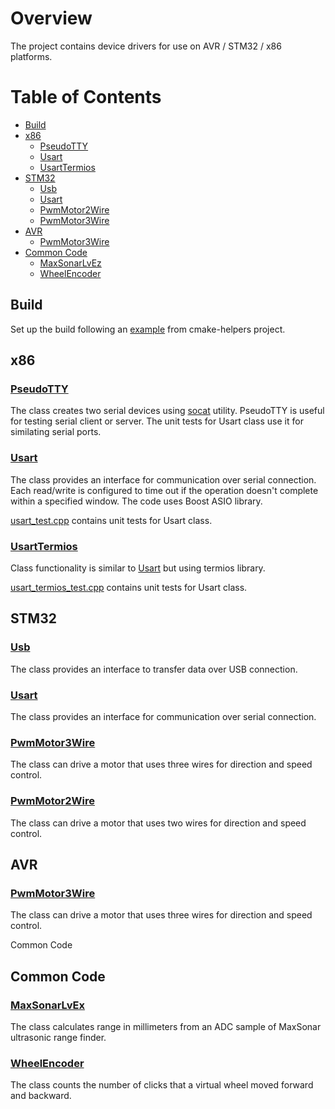 # Overview

The project contains device drivers for use on AVR / STM32 / x86 platforms.

# Table of Contents

* [Build](#Build)
* [x86](#x86)
  * [PseudoTTY](#PseudoTTY)
  * [Usart](#Usart)
  * [UsartTermios](#UsartTermios)
* [STM32](#stm32)
  * [Usb](#Usb)
  * [Usart](#stm32_Usart)
  * [PwmMotor2Wire](#PwmMotor2Wire)
  * [PwmMotor3Wire](#PwmMotor3Wire)
* [AVR](#avr)
  * [PwmMotor3Wire](#PwmMotor3Wire)
* [Common Code](#common_code)
  * [MaxSonarLvEz](#MaxSonarLvEx)
  * [WheelEncoder](#WheelEncoder)

<a name="Build"></a>
## Build 

Set up the build following an
<a href="https://github.com/boltrobotics/cmake-helpers#Example">example</a> from cmake-helpers
project.

<a name="x86"></a>
## x86

<a name="PseudoTTY"></a>
<h3><a href="https://github.com/boltrobotics/devices/tree/master/include/devices/x86/pseudo_tty.hpp" target="_blank">PseudoTTY</a></h3>

The class creates two serial devices using
<a href="https://linux.die.net/man/1/socat" target="_blank">socat</a> utility. PseudoTTY is useful
for testing serial client or server. The unit tests for Usart class use it for similating serial
ports.

<a name="Usart"></a>
<h3><a href="https://github.com/boltrobotics/devices/tree/master/include/devices/usart.hpp" target="_blank">Usart</a></h3>

The class provides an interface for communication over serial connection. Each read/write is
configured to time out if the operation doesn't complete within a specified window. The code uses
Boost ASIO library.

<a name="usart_test" href="https://github.com/boltrobotics/devices/tree/master/test/usart_test.cpp" target="_blank">usart_test.cpp</a>
contains unit tests for Usart class.

<a name="UsartTermios"></a> 
<h3><a href="https://github.com/boltrobotics/devices/tree/master/include/devices/x86/usart_termios.hpp" target="_blank">UsartTermios</a></h3>

Class functionality is similar to [Usart](#Usart) but using termios library.

<a name="usart_termios_test" href="https://github.com/boltrobotics/devices/tree/master/test/usart_termios_test.cpp" target="_blank">usart_termios_test.cpp</a>
contains unit tests for Usart class.

<a name="stm32"></a>
## STM32

<a name="Usb"></a>
<h3><a href="https://github.com/boltrobotics/devices/tree/master/include/devices/stm32/usb.hpp" target="_blank">Usb</a></h3>

The class provides an interface to transfer data over USB connection.

<a name="stm32_Usart"></a>
<h3><a href="https://github.com/boltrobotics/devices/tree/master/include/devices/stm32/usart.hpp" target="_blank">Usart</a></h3>

The class provides an interface for communication over serial connection.

<a name="PwmMotor3Wire"></a>
<h3><a href="https://github.com/boltrobotics/devices/tree/master/include/devices/stm32/pwm_motor_3wire.hpp" target="_blank">PwmMotor3Wire</a></h3>

The class can drive a motor that uses three wires for direction and speed control.

<a name="PwmMotor2Wire"></a>
<h3><a href="https://github.com/boltrobotics/devices/tree/master/include/devices/stm32/pwm_motor_2wire.hpp" target="_blank">PwmMotor2Wire</a></h3>

The class can drive a motor that uses two wires for direction and speed control.

<a name="avr"></a>
## AVR

<a name="PwmMotor3Wire"></a>
<h3><a href="https://github.com/boltrobotics/devices/tree/master/include/devices/avr/pwm_motor_3wire.hpp" target="_blank">PwmMotor3Wire</a></h3>

The class can drive a motor that uses three wires for direction and speed control.

<a name="common_code">Common Code</a>
## Common Code

<a name="MaxSonarLvEx"></a>
<h3><a href="https://github.com/boltrobotics/devices/tree/master/include/devices/maxsonar_lvez.hpp" target="_blank">MaxSonarLvEx</a></h3>

The class calculates range in millimeters from an ADC sample of MaxSonar ultrasonic range finder.

<a name="WheelEncoder"></a>
<h3><a href="https://github.com/boltrobotics/devices/tree/master/include/devices/wheel_encoder.hpp" target="_blank">WheelEncoder</a></h3>

The class counts the number of clicks that a virtual wheel moved forward and backward.
